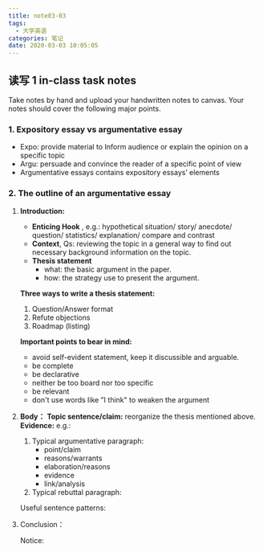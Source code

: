 ```yaml
---
title: note03-03
tags:
  - 大学英语
categories: 笔记
date: 2020-03-03 10:05:05
---
```


## 读写 1 in-class task notes

Take notes by hand and upload your handwritten notes to canvas. Your notes should cover the following major points.

<!--more-->

### 1. Expository essay vs argumentative essay

- Expo: provide material to Inform audience or explain the opinion on a specific topic
- Argu: persuade and convince the reader of a specific point of view
- Argumentative essays contains expository essays’ elements

### 2. The outline of an argumentative essay

1. **Introduction:**

   - **Enticing Hook** , e.g.:
     hypothetical situation/ story/ anecdote/ question/ statistics/ explanation/ compare and contrast
   - **Context**, Qs:
     reviewing the topic in a general way to find out necessary background information on the topic.
   - **Thesis statement**
     - what: the basic argument in the paper.
     - how: the strategy use to present the argument.

   **Three ways to write a thesis statement:**

   1. Question/Answer format
   2. Refute objections
   3. Roadmap (listing)

   **Important points to bear in mind:**

   - avoid self-evident statement, keep it discussible and arguable.
   - be complete
   - be declarative
   - neither be too board nor too specific
   - be relevant
   - don't use words like "I think" to weaken the argument

2. **Body：**
   **Topic sentence/claim:** reorganize the thesis mentioned above.
   **Evidence:** e.g.:

   1. Typical argumentative paragraph:
      - point/claim
      - reasons/warrants
      - elaboration/reasons
      - evidence
      - link/analysis
   2. Typical rebuttal paragraph:

   Useful sentence patterns:

3. Conclusion：

   Notice:
